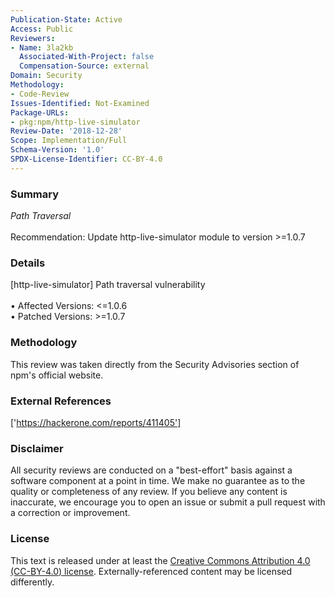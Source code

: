 ```yaml
---
Publication-State: Active
Access: Public
Reviewers:
- Name: 3la2kb
  Associated-With-Project: false
  Compensation-Source: external
Domain: Security
Methodology:
- Code-Review
Issues-Identified: Not-Examined
Package-URLs:
- pkg:npm/http-live-simulator
Review-Date: '2018-12-28'
Scope: Implementation/Full
Schema-Version: '1.0'
SPDX-License-Identifier: CC-BY-4.0
---
```

### Summary
*Path Traversal*<br><br>Recommendation: Update http-live-simulator module to version >=1.0.7
### Details
[http-live-simulator] Path traversal vulnerability
<br><br>• Affected Versions: <=1.0.6
<br>• Patched Versions: >=1.0.7
### Methodology
This review was taken directly from the Security Advisories section of npm's official website.
### External References
['https://hackerone.com/reports/411405']
### Disclaimer
All security reviews are conducted on a "best-effort" basis against a software component at a point in time. We make no guarantee as to the quality or completeness of any review. If you believe any content is inaccurate, we encourage you to open an issue or submit a pull request with a correction or improvement.
### License
This text is released under at least the [Creative Commons Attribution 4.0 (CC-BY-4.0) license](https://creativecommons.org/licenses/by/4.0/legalcode.txt). Externally-referenced content may be licensed differently.
